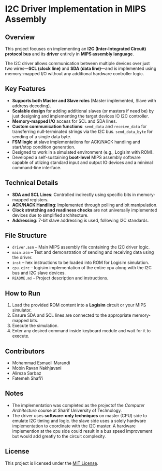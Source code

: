 # I2C Driver Implementation in MIPS Assembly

## Overview

This project focuses on implementing an **I2C (Inter-Integrated Circuit) protocol bus** and its **driver** entirely in **MIPS assembly language**.

The I2C driver allows communication between multiple devices over just two wires—**SCL (clock line)** and **SDA (data line)**—and is implemented using memory-mapped I/O without any additional hardware controller logic.

## Key Features

- **Supports both Master and Slave roles** (Master implemented, Slave with address decoding).
- **Scalable design** for adding additional slaves (or masters if need be) by just designing and implementing the target devices IO I2C controller.
- **Memory-mapped I/O** access for SCL and SDA lines.
- **Custom communication functions**: `send_data` and `receive_data` for transferring null-terminated strings via the I2C bus. `send_data_byte` for sending of a single data byte.
- **FSM logic** at slave implementations for ACK/NACK handling and start/stop condition generation.
- Designed to work in a simulated environment (e.g., Logisim with ROM).
- Developed a self-sustaining **boot-level** MIPS assembly software capable of utlizing standard input and output IO devices and a minimal command-line interface. 
## Technical Details


- **SDA and SCL Lines**: Controlled indirectly using specific bits in memory-mapped registers.
- **ACK/NACK Handling**: Implemented through polling and bit manipulation.
- **Clock stretching and readiness checks** are not universally implemented devices due to simplified architecture.
- **Addressing**: 7-bit slave addressing is used, following I2C standards.

## File Structure

- `driver.asm` – Main MIPS assembly file containing the I2C driver logic.
- `main.asm` – Test and demonstration of sending and receiving data using the driver.
- `inst` – hex instructions to be loaded into ROM for Logisim simulation.
- `cpu.circ` – logisim implementation of the entire cpu along with the I2C bus and I2C slave devices. 
- `README.md` – Project description and instructions.

## How to Run

1. Load the provided ROM content into a **Logisim** circuit or your MIPS simulator.
2. Ensure SDA and SCL lines are connected to the appropriate memory-mapped bits.
3. Execute the simulation.
4. Enter any desired command inside keyboard module and wait for it to execute.

## Contributors

- Mohammad Esmaeil Marandi
- Mobin Ravan Nakhjavani
- Alireza Sarbaz
- Fatemeh Shafi'i

## Notes

- The implementation was completed as the projectof the *Computer Architecture* course at Sharif University of Technology.
- The driver uses **software-only techniques** on master (CPU) side to emulate I2C timing and logic. the slave side uses a solely hardware implementation to coordinate with the I2C master. A hardware implemention at the cpu side could result in a bus speed improvement but would add greatly to the circuit complexity.

## License

This project is licensed under the [MIT License](https://opensource.org/licenses/MIT).


